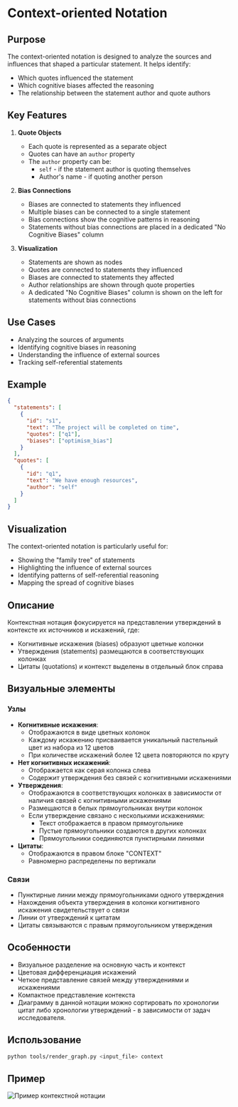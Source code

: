 # Context-oriented Notation

## Purpose

The context-oriented notation is designed to analyze the sources and influences that shaped a particular statement. It helps identify:
- Which quotes influenced the statement
- Which cognitive biases affected the reasoning
- The relationship between the statement author and quote authors

## Key Features

1. **Quote Objects**
   - Each quote is represented as a separate object
   - Quotes can have an `author` property
   - The `author` property can be:
     * `self` - if the statement author is quoting themselves
     * Author's name - if quoting another person

2. **Bias Connections**
   - Biases are connected to statements they influenced
   - Multiple biases can be connected to a single statement
   - Bias connections show the cognitive patterns in reasoning
   - Statements without bias connections are placed in a dedicated "No Cognitive Biases" column

3. **Visualization**
   - Statements are shown as nodes
   - Quotes are connected to statements they influenced
   - Biases are connected to statements they affected
   - Author relationships are shown through quote properties
   - A dedicated "No Cognitive Biases" column is shown on the left for statements without bias connections

## Use Cases

- Analyzing the sources of arguments
- Identifying cognitive biases in reasoning
- Understanding the influence of external sources
- Tracking self-referential statements

## Example

```json
{
  "statements": [
    {
      "id": "s1",
      "text": "The project will be completed on time",
      "quotes": ["q1"],
      "biases": ["optimism_bias"]
    }
  ],
  "quotes": [
    {
      "id": "q1",
      "text": "We have enough resources",
      "author": "self"
    }
  ]
}
```

## Visualization

The context-oriented notation is particularly useful for:
- Showing the "family tree" of statements
- Highlighting the influence of external sources
- Identifying patterns of self-referential reasoning
- Mapping the spread of cognitive biases

## Описание
Контекстная нотация фокусируется на представлении утверждений в контексте их источников и искажений, где:
- Когнитивные искажения (biases) образуют цветные колонки
- Утверждения (statements) размещаются в соответствующих колонках 
- Цитаты (quotations) и контекст выделены в отдельный блок справа

## Визуальные элементы

### Узлы
- **Когнитивные искажения**: 
  - Отображаются в виде цветных колонок
  - Каждому искажению присваивается уникальный пастельный цвет из набора из 12 цветов
  - При количестве искажений более 12 цвета повторяются по кругу
- **Нет когнитивных искажений**:
  - Отображается как серая колонка слева
  - Содержит утверждения без связей с когнитивными искажениями
- **Утверждения**:
  - Отображаются в соответствующих колонках в зависимости от наличия связей с когнитивными искажениями
  - Размещаются в белых прямоугольниках внутри колонок
  - Если утверждение связано с несколькими искажениями:
    - Текст отображается в правом прямоугольнике
    - Пустые прямоугольники создаются в других колонках
    - Прямоугольники соединяются пунктирными линиями
- **Цитаты**: 
  - Отображаются в правом блоке "CONTEXT"
  - Равномерно распределены по вертикали

### Связи
- Пунктирные линии между прямоугольниками одного утверждения
- Нахождения объекта утверждения в колонки когнитивного искажения свидетельствует о связи
- Линии от утверждений к цитатам
- Цитаты связываются с правым прямоугольником утверждения

## Особенности
- Визуальное разделение на основную часть и контекст
- Цветовая дифференциация искажений
- Четкое представление связей между утверждениями и искажениями
- Компактное представление контекста
- Диаграмму в данной нотации можно сортировать по хронологии цитат либо хронологии утверждений - в зависимости от задач исследователя.

## Использование
```sh
python tools/render_graph.py <input_file> context
```

## Пример
![Пример контекстной нотации](cognitive_ontology_graph_context.png) 